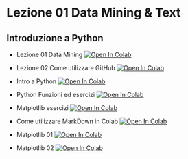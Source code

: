 # Lezione 01 Data Mining & Text

## Introduzione a Python

- Lezione 01 Data Mining [![Open In Colab](https://colab.research.google.com/assets/colab-badge.svg)](https://colab.research.google.com/github/karanxhagiulia/Lezione01DataMining/blob/main/Lezione_data_mining01.ipynb)

- Lezione 02 Come utilizzare GitHub [![Open In Colab](https://colab.research.google.com/assets/colab-badge.svg)](https://colab.research.google.com/github/karanxhagiulia/Lezione01DataMining/blob/main/Lezione_data_mining_02_Come_utilizzare_GitHub.ipynb)

- Intro a Python [![Open In Colab](https://colab.research.google.com/assets/colab-badge.svg)](https://colab.research.google.com/github/karanxhagiulia/Lezione01DataMining/blob/main/01_intro.ipynb)

- Python Funzioni ed esercizi [![Open In Colab](https://colab.research.google.com/assets/colab-badge.svg)](https://colab.research.google.com/github/karanxhagiulia/Lezione01DataMining/blob/main/Funzioni_python.ipynb)


- Matplotlib esercizi [![Open In Colab](https://colab.research.google.com/assets/colab-badge.svg)](https://colab.research.google.com/github/karanxhagiulia/Lezione01DataMining/blob/main/Esercizi_Matplotlib_Karanxha_Giulia.ipynb)

- Come utilizzare MarkDown in Colab [![Open In Colab](https://colab.research.google.com/assets/colab-badge.svg)](https://colab.research.google.com/github/karanxhagiulia/Lezione01DataMining/blob/main/Markdown_Colab.ipynb)

- Matplotlib 01 [![Open In Colab](https://colab.research.google.com/assets/colab-badge.svg)](https://colab.research.google.com/github/karanxhagiuliaLezione01DataMining/blob/main/Matplotlib.ipynb)

- Matplotlib 02 [![Open In Colab](https://colab.research.google.com/assets/colab-badge.svg)](https://colab.research.google.com/github/karanxhagiulia/Lezione01DataMining/blob/main/02_Matplotlib.ipynb)


